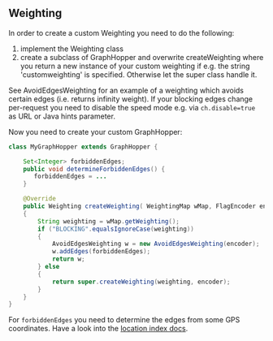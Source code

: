 ## Weighting

In order to create a custom Weighting you need to do the following:

 1. implement the Weighting class
 2. create a subclass of GraphHopper and overwrite createWeighting where you return a new instance of your custom weighting if e.g. the string 'customweighting' is specified. Otherwise let the super class handle it.

See AvoidEdgesWeighting for an example of a weighting which avoids certain edges (i.e. returns infinity weight). 
If your blocking edges change per-request you need to disable the speed mode e.g. via `ch.disable=true` as URL or Java hints parameter.

Now you need to create your custom GraphHopper:

```java
class MyGraphHopper extends GraphHopper {

    Set<Integer> forbiddenEdges;
    public void determineForbiddenEdges() {
       forbiddenEdges = ...
    }

    @Override
    public Weighting createWeighting( WeightingMap wMap, FlagEncoder encoder )
    {
        String weighting = wMap.getWeighting();
        if ("BLOCKING".equalsIgnoreCase(weighting)) 
        {
            AvoidEdgesWeighting w = new AvoidEdgesWeighting(encoder);
            w.addEdges(forbiddenEdges);
            return w;
        } else 
        {
            return super.createWeighting(weighting, encoder);
        }
    }
}
```

For `forbiddenEdges` you need to determine the edges from some GPS coordinates. 
Have a look into the [location index docs](./location-index.md). 
